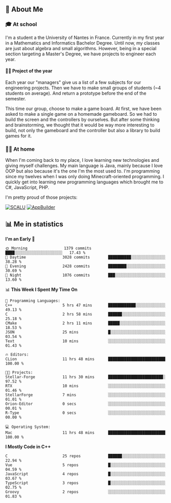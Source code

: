## 👀 About Me

### 🎓 At school

I'm a student a the University of Nantes in France. Currently in my first year in a Mathematics and Informatics Bachelor Degree. Until now, my classes are just about algebra and small algorithms. However, being in a special section targeting a Master's Degree, we have projects to engineer each year. 

#### 🔧🔬 Project of the year

Each year our "managers" give us a list of a few subjects for our engineering projects. Then we have to make small groups of students (~4 students on average). And return a prototype before the end of the semester.

This time our group, choose to make a game board. At first, we have been asked to make a single game on a homemade gameboard. So we had to build the screen and the controllers by ourselves. 
But after some thinking and brainstorming, we thought that it would be way more interesting to build, not only the gameboard and the controller but also a library to build games for it.

### 👨‍💻 At home

When I'm coming back to my place, I love learning new technologies and giving myself challenges. My main language is Java, mainly because I love OOP but also because it's the one I'm the most used to. I'm programming since my twelves when I was only doing Minecraft-oriented programming.  I quickly get into learning new programming languages which brought me to C#, JavaScript, PHP. 

I'm pretty proud of those projects:

[![SCALU](https://github-readme-stats.vercel.app/api/pin?username=renardfute&repo=SCALU)](https://github.com/renardfute/scalu)
[![AppBuilder](https://github-readme-stats.vercel.app/api/pin?username=pulsedev2&repo=AppBuilder)](https://github.com/pulsedev2/AppBuilder)

## 📊 Me in statistics
<!--START_SECTION:waka-->
**I'm an Early 🐤** 

```text
🌞 Morning                1379 commits        ████░░░░░░░░░░░░░░░░░░░░░   17.43 % 
🌆 Daytime                3028 commits        ██████████░░░░░░░░░░░░░░░   38.28 % 
🌃 Evening                2428 commits        ████████░░░░░░░░░░░░░░░░░   30.69 % 
🌙 Night                  1076 commits        ███░░░░░░░░░░░░░░░░░░░░░░   13.60 % 
```


📊 **This Week I Spent My Time On** 

```text
💬 Programming Languages: 
C++                      5 hrs 47 mins       ████████████░░░░░░░░░░░░░   49.13 % 
C                        2 hrs 58 mins       ██████░░░░░░░░░░░░░░░░░░░   25.18 % 
CMake                    2 hrs 11 mins       █████░░░░░░░░░░░░░░░░░░░░   18.53 % 
JSON                     25 mins             █░░░░░░░░░░░░░░░░░░░░░░░░   03.54 % 
Text                     10 mins             ░░░░░░░░░░░░░░░░░░░░░░░░░   01.43 % 

🔥 Editors: 
CLion                    11 hrs 48 mins      █████████████████████████   100.00 % 

🐱‍💻 Projects: 
Stellar-Forge            11 hrs 30 mins      ████████████████████████░   97.52 % 
RTX                      10 mins             ░░░░░░░░░░░░░░░░░░░░░░░░░   01.46 % 
StellarForge             7 mins              ░░░░░░░░░░░░░░░░░░░░░░░░░   01.01 % 
Orion-Editor             0 secs              ░░░░░░░░░░░░░░░░░░░░░░░░░   00.01 % 
R-Type                   0 secs              ░░░░░░░░░░░░░░░░░░░░░░░░░   00.00 % 

💻 Operating System: 
Mac                      11 hrs 48 mins      █████████████████████████   100.00 % 
```

**I Mostly Code in C++** 

```text
C                        25 repos            ██████░░░░░░░░░░░░░░░░░░░   22.94 % 
Vue                      5 repos             █░░░░░░░░░░░░░░░░░░░░░░░░   04.59 % 
JavaScript               4 repos             █░░░░░░░░░░░░░░░░░░░░░░░░   03.67 % 
TypeScript               3 repos             █░░░░░░░░░░░░░░░░░░░░░░░░   02.75 % 
Groovy                   2 repos             ░░░░░░░░░░░░░░░░░░░░░░░░░   01.83 % 
```




<!--END_SECTION:waka-->
